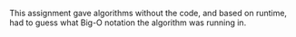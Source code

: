 This assignment gave algorithms without the code, and based on runtime, had to guess what Big-O notation the algorithm was running in.
